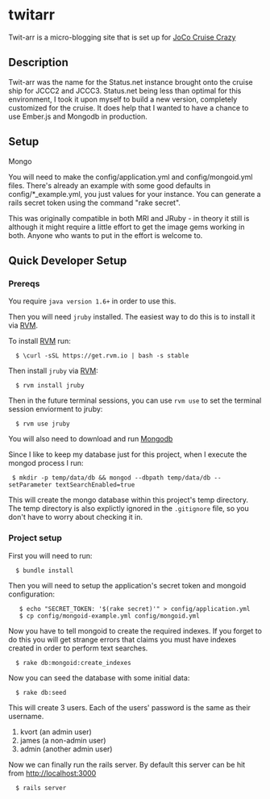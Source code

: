 # twitarr

Twit-arr is a micro-blogging site that is set up for [JoCo Cruise Crazy](http://jococruisecrazy.com/)

## Description

Twit-arr was the name for the Status.net instance brought onto the cruise ship for JCCC2 and JCCC3. Status.net being
less than optimal for this environment, I took it upon myself to build a new version, completely customized for
the cruise. It does help that I wanted to have a chance to use Ember.js and Mongodb in production.

## Setup

Mongo

You will need to make the config/application.yml and config/mongoid.yml files.
There's already an example with some good defaults in config/*_example.yml, you just values for your instance. You
can generate a rails secret token using the command "rake secret".

This was originally compatible in both MRI and JRuby - in theory it still is although it might require a little effort to
get the image gems working in both. Anyone who wants to put in the effort is welcome to.

## Quick Developer Setup

### Prereqs

You require `java version 1.6+` in order to use this.

Then you will need `jruby` installed.  The easiest way to do this is to install it via [RVM](http://rvm.io/).

To install [RVM](http://rvm.io/) run:

```
  $ \curl -sSL https://get.rvm.io | bash -s stable
```

Then install `jruby` via [RVM](http://rvm.io/):

```
  $ rvm install jruby
```

Then in the future terminal sessions, you can use `rvm use` to set the terminal session enviorment to jruby:

```
  $ rvm use jruby
```

You will also need to download and run [Mongodb](http://www.mongodb.org/)

Since I like to keep my database just for this project, when I execute the mongod process I run:

```
 $ mkdir -p temp/data/db && mongod --dbpath temp/data/db --setParameter textSearchEnabled=true
```

This will create the mongo database within this project's temp directory.  The temp directory is also explictly ignored in the `.gitignore` file, so you don't have to worry about checking it in.

### Project setup
First you will need to run:

```
  $ bundle install
```

Then you will need to setup the application's secret token and mongoid configuration:

```
   $ echo "SECRET_TOKEN: '$(rake secret)'" > config/application.yml
   $ cp config/mongoid-example.yml config/mongoid.yml
```

Now you have to tell mongoid to create the required indexes.  If you forget to do this you will get strange errors that claims you must have indexes created in order to perform text searches.

```
  $ rake db:mongoid:create_indexes
```

Now you can seed the database with some initial data:

```
  $ rake db:seed
```

This will create 3 users.  Each of the users' password is the same as their username.

1. kvort (an admin user)
2. james (a non-admin user)
3. admin (another admin user)

Now we can finally run the rails server.  By default this server can be hit from [http://localhost:3000](http://localhost:3000)

```
  $ rails server
```
